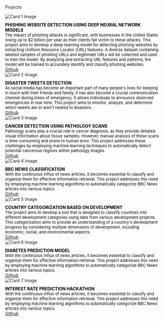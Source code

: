 Projects 
<html>
<head>
  <link href="https://fonts.googleapis.com/css2?family=Open+Sans:wght@300&display=swap" rel="stylesheet">
    <style>
    .card-container {
      display: flex;
      flex-wrap: wrap;
      justify-content: space-between;
    }

    .card {
      border: 1px solid #ccc;
      padding: 20px;
      width: calc(100% - 20px);
      box-sizing: border-box;
      margin-bottom: 20px;
      display: flex;
      flex-direction: column;
      font-family: 'Open Sans', sans-serif; /* Apply the font here */
    }

    .card img {
      max-width: 100%;
      height: auto;
      margin-bottom: 10px;
    }

    .card h2 {
      margin: 0;
      font-family: 'Open Sans', sans-serif;
    }

    .card p {
      flex-grow: 1;
      margin: 0;
      font-family: 'Open Sans', sans-serif;
    }
  </style>
</head>
<body>
  <div class="card-container">
    <div class="card">
      <img src="https://cdn.activestate.com/wp-content/uploads/2021/02/phishing-detection-with-Python.jpg" alt="Card 1 Image">
      <h2 style="font-size: 14px; color:black; font-weight: bold;">PHISHING WEBSITE DETECTION USING DEEP NEURAL NETWORK MODELS </h2>
      <p style="font-size: 13px; color: black;">The impact of phishing attacks is significant, with businesses in the United States losing up to $2 billion per year as their clients fall victim to these attacks. This project aims to develop a deep learning model for detecting phishing websites by extracting Uniform Resource Locator (URL) features. A diverse dataset containing labeled samples of phishing URLs and legitimate URLs will be collected and used to train the model. By analyzing and extracting URL features and patterns, the model will be trained to accurately identify and classify phishing websites. </p>
      <a style="font-size: 14px;"  href="https://github.com/nancie151/phishing-websitedetection/blob/main/phishing%20website%20detection.ipynb">Github</a>
    </div>
    <div class="card">
      <img src="https://miro.medium.com/v2/resize:fit:1400/format:webp/1*XNRBAAbQgBFgazapkBoK2w.png" alt="Card 2 Image">
      <h2 style="font-size: 14px; color:black; font-weight: bold;"> DISASTER TWEETS DETECTION</h2>
      <p style="font-size: 13px; color: black;">As social media has become an important part of many people's lives for keeping in touch with their friends and family, it has also become a crucial communication channel during times of emergency. It allows individuals to announce observed emergencies in real-time. This project aims to monitor, analyze, and determine which tweets are or aren't related to disasters.</p>
      <a style="font-size: 14px;"  href="https://github.com/nancie151/phishing-website-detection/blob/main/phishing%20website%20detection.ipynb" >Github</a>
    </div>
         <div class="card">
      <img src="https://img.freepik.com/free-vector/isolated-cancer-cell-white-background_1308-90087.jpg?w=2000&t=st=1693005702~exp=1693006302~hmac=257fec77bb9fe0bc482c7e06279094c208c0cff955763ed14c7e2f505bb0cd32" alt="Card 3 Image">
      <h2 style="font-size: 14px; color:black; font-weight: bold;"> CANCER DETECTION USING PATHOLOGY SCANS</h2>
      <p style="font-size: 13px; color: black;"> Pathology scans play a crucial role in cancer diagnosis, as they provide detailed visual information about tissue samples. However, manual analysis of these scans is time-consuming and prone to human error. This project addresses these challenges by employing machine learning techniques to automatically detect potential cancerous regions within pathology images. </p>
      <a style="font-size: 14px;"  href="https://github.com/nancie151/Cancer-detection/blob/main/Cancer%20detection.ipynb" >Github</a>
    </div>
     <div class="card">
      <img src="https://ww1.freelogovectors.net/wp-content/uploads/2023/04/bbc_news_logo-freelogovectors.net_-640x360.png?lossy=1&ssl=1&fit=640%2C360" alt="Card 4 Image">
      <h2 style="font-size: 14px; color:black; font-weight: bold;"> BBC NEWS CLASSIFICATION</h2>
      <p style="font-size: 13px; color: black;"> With the continuous influx of news articles, it becomes essential to classify and organize them for effective information retrieval. This project addresses this need by employing machine learning algorithms to automatically categorize BBC News articles into various topics. </p>
      <a style="font-size: 14px;"  href="https://github.com/nancie151/BBC-News-Classification/blob/main/BBC_Classification.ipynb" >Github</a>
    </div>
         <div class="card">
        <img src="https://upload.wikimedia.org/wikipedia/commons/thumb/7/71/IMF_advanced_economies_and_UN_least_developed_countries.svg/660px-IMF_advanced_economies_and_UN_least_developed_countries.svg.png" alt="Card 5 Image">
          <h2 style="font-size: 14px; color:black; font-weight: bold;"> COUNTRY CATEGORIZATION BASED ON DEVELOPMENT	</h2>
              <p style="font-size: 13px; color: black;"> The project aims to develop a tool that is designed to classify countries into different development categories using data from various development projects. This categorization aims to provide an understanding of a country's development progress by considering multiple dimensions of development, including economic, social, and environmental aspects.

 </p>
                  <a style="font-size: 14px;"  href="https://github.com/nancie151/Countries/blob/main/Country.ipynb" >Github</a>
    </div>
         <div class="card">
      <img src="https://www.cdc.gov/diabetes/images/library/spotlights/diabetes-stats-report-724px.png?_=42420" alt="Card 6 Image">
      <h2 style="font-size: 14px; color:black; font-weight: bold;"> DIABETES PREDICTION MODEL</h2>
      <p style="font-size: 13px; color: black;"> With the continuous influx of news articles, it becomes essential to classify and organize them for effective information retrieval. This project addresses this need by employing machine learning algorithms to automatically categorize BBC News articles into various topics. </p>
      <a style="font-size: 14px;"  href="https://github.com/nancie151/BBC-News-Classification/blob/main/BBC_Classification.ipynb" >Github</a>
    </div>
       <div class="card">
      <img src="https://images.ctfassets.net/mgl1kxuxn1e1/3TEMP5UQUSD9KEmjoc7eHj/d94eecb5610587059c055f1d9b41d222/Interest_Rates_Explainer_-_Rectangle_Small.png" alt="Card 7 Image">
      <h2 style="font-size: 14px; color:black; font-weight: bold;"> INTEREST RATE PREDICTION HACKATHON</h2>
      <p style="font-size: 13px; color: black;"> With the continuous influx of news articles, it becomes essential to classify and organize them for effective information retrieval. This project addresses this need by employing machine learning algorithms to automatically categorize BBC News articles into various topics. </p>
      <a style="font-size: 14px;"  href="https://github.com/nancie151/BBC-News-Classification/blob/main/BBC_Classification.ipynb" >Github</a>
  </div>
